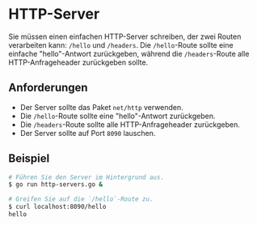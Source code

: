 # HTTP-Server

Sie müssen einen einfachen HTTP-Server schreiben, der zwei Routen verarbeiten kann: `/hello` und `/headers`. Die `/hello`-Route sollte eine einfache "hello"-Antwort zurückgeben, während die `/headers`-Route alle HTTP-Anfrageheader zurückgeben sollte.

## Anforderungen

- Der Server sollte das Paket `net/http` verwenden.
- Die `/hello`-Route sollte eine "hello"-Antwort zurückgeben.
- Die `/headers`-Route sollte alle HTTP-Anfrageheader zurückgeben.
- Der Server sollte auf Port `8090` lauschen.

## Beispiel

```sh
# Führen Sie den Server im Hintergrund aus.
$ go run http-servers.go &

# Greifen Sie auf die `/hello`-Route zu.
$ curl localhost:8090/hello
hello
```
